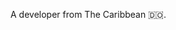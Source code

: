A developer from The Caribbean 🇩🇴. 

<!---
kemorels/kemorels is a ✨ special ✨ repository because its `README.md` (this file) appears on your GitHub profile.
You can click the Preview link to take a look at your changes.
--->
